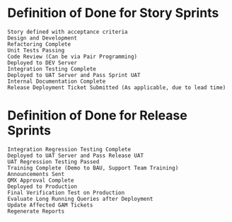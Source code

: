 # Definition of Done for Story Sprints

	Story defined with acceptance criteria
	Design and Development
	Refactoring Complete
	Unit Tests Passing
	Code Review (Can be via Pair Programming)
	Deployed to DEV Server
	Integration Testing Complete
	Deployed to UAT Server and Pass Sprint UAT
	Internal Documentation Complete
	Release Deployment Ticket Submitted (As applicable, due to lead time)


# Definition of Done for Release Sprints

	Integration Regression Testing Complete
	Deployed to UAT Server and Pass Release UAT
	UAT Regression Testing Passed
	Training Complete (Demo to BAU, Support Team Training)
	Announcements Sent
	QMX Approval Complete
	Deployed to Production
	Final Verification Test on Production
	Evaluate Long Running Queries after Deployment
	Update Affected GAM Tickets
	Regenerate Reports
